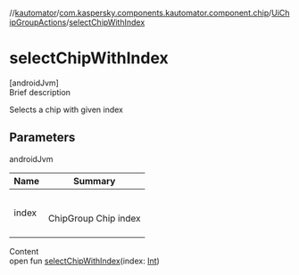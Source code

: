 //[kautomator](../../index.md)/[com.kaspersky.components.kautomator.component.chip](../index.md)/[UiChipGroupActions](index.md)/[selectChipWithIndex](select-chip-with-index.md)



# selectChipWithIndex  
[androidJvm]  
Brief description  


Selects a chip with given index



## Parameters  
  
androidJvm  
  
|  Name|  Summary| 
|---|---|
| index| <br><br>ChipGroup Chip index<br><br>
  
  
Content  
open fun [selectChipWithIndex](select-chip-with-index.md)(index: [Int](https://kotlinlang.org/api/latest/jvm/stdlib/kotlin/-int/index.html))  




